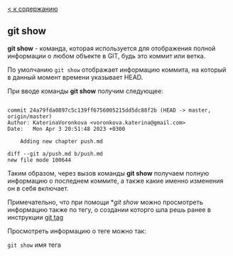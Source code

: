 [< к содержанию](./readme.md)


## git show 

**git show** - команда, которая используется для отображения полной информации о любом объекте в GIT, будь это коммит или ветка. 

По умолчанию `git show` отображает информацию коммита, на который в данный момент времени указывает HEAD.


При вводе команды **git show** получим следующее:

```bash= 

commit 24a79fda0897c5c139ff6756005215dd5dc88f2b (HEAD -> master, origin/master)
Author: KaterinaVoronkova <voronkova.katerina@gmail.com>
Date:   Mon Apr 3 20:51:48 2023 +0300

    Adding new chapter push.md

diff --git a/push.md b/push.md
new file mode 100644
```
Таким образом, через вызов команды **git show** получаем полную информацию о последнем коммите, а также какие именно изменения он в себя включает.

Примечательно, что при помощи **git show* можно просмотреть информацию также по тегу, о создании которго шла решь ранее в инструкции [git tag](./tag.md)

Просмотреть информацию о теге можно так: 

`git show` имя тега